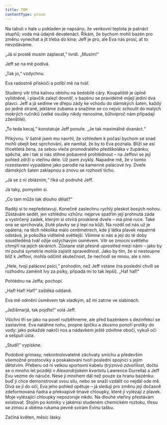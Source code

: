 ```yaml
---
title: TOM
contentType: prose
---
```


Na tabuli v hale u pokladen je napsáno, že venkovní teplota je patnáct stupňů; voda má údajně devatenáct. Říkám, že bychom mohli bazén pro změnu vynechat a jít třeba do kina; Jeff je pro, ale Eva nás prosí, ať to nevzdáváme.

„Já si prostě _musím_ zaplavat,“ tvrdí. „Musím!“

Jeff se na mě podívá.

„Tak jo,“ vzdychnu.

Eva radostně přiskočí a políbí mě na tvář.

  

Studený vítr trhá kalnou oblohu na šedobílé cáry. Koupaliště je úplně vylidněné, i plavčík zalezl dovnitř, v bazénu se pravidelně míjejí jediní dva plavci. Jeff a já sedíme ve dřepu zády ke vchodu do dámských šaten, každý po jedné straně, jektáme zubama a snažíme se co nejvíc schoulit do malých mokrých ručníků (velké osušky nikdy nenosíme, bůhvíproč nám připadají zženštilé).

„To teda kecaj,“ konstatuje Jeff ponuře. „Je tak maximálně dvanáct.“

Přikývnu. V šatně jsem mu navrhl, že vzhledem k počasí bychom se snad mohli obejít bez sprchování, ale namítal, že by to Eva poznala. Blíží se asi třicetiletá žena, za sebou vleče promodralého předškoláka v župánku; spěchá, ale i tak si nás stihne pobaveně prohlédnout – na Jeffovi se její pohled zdrží o vteřinu déle. Už jsem zvyklý. Napadne mě, že v tomto rozestavení vypadáme jako parodie na kamenné palácové lvy. Dveře dámských šaten zaklapnou a znovu se rozhostí ticho.

„Já se z ní zblázním,“ říká už podruhé Jeff.

Já taky, pomyslím si.

„Co tam může tak dlouho dělat?“

Raději si to nepředstavuji. Konečně zaslechnu rychlý pleskot bosých nohou. Zůstávám sedět, jen vzhlédnu vzhůru: nejprve spatřím její prohnutá záda a vystrčený zadek, kterým si otvírá prosklené dveře – má plné ruce. Také ona se sprchovala, žluté plavky se jí lepí na kůži. Na rozdíl od nás už je opálená; na těch několika málo centimetrech, kde jí látka plavek nepatrně odstává, je pokožka viditelně světlejší. Všimne si nás a její do té doby soustředěná tvář ožije ostýchavým úsměvem. Vítr se zmocní světlého chmýří na jejích skráních. Zůstane stát přesně uprostřed mezi námi – jako by mi pouhá symetrie mohla zajistit spravedlnost. Jako by tím, že si nestoupne blíž k Jeffovi, mohla odčinit skutečnost, že nechodí se mnou, ale s ním.

„Hele, tvoji palácoví psíci,“ prohodím, než Jeff vstane (na poslední chvíli se rozhodnu zaměnit lvy za psíky, připadá mi to tak lepší). „Haf haf!“

Pohlédnu na Jeffa; pochopí.

„Haf! Haf! Haf!“ zaštěká oddaně.

Eva mě odmění úsměvem tak sladkým, až mi zatrne ve slabinách.

„Ježišmarjá, tak pojďte!“ volá Jeff.

Všichni tři se jako na povel rozběhneme, ale před bazénkem s dezinfekcí se zastavíme. Eva natáhne nohu, propne špičku a zkusmo ponoří prstíky do vody: jako pokaždé nakrčí nos a nádavkem ještě zdvihne obočí, vykulí oči a sešpulí ústa.

„Studí!“ vypískne.

Podobné grimasy, nekontrolovatelné záchvaty smíchu a především všemožné prostocviky a poskakování tvoří poslední spojnici s jejím dětstvím. Přeberu od ní velkou sportovní kabelu (_trýznivá zdvořilost_, dočtu se o mnoho let později v _Alexandrijském kvartetu_ Lawrence Durrella) a Jeff Evu vezme do náruče. Nese ji mnohem dál než pouze za hranu bazénku: buď jí chce demonstrovat svou sílu, nebo se snaží vzdálit co nejdál ode mě. Dívá se jí do očí, Eva jeho pohled opětuje – já sleduji pro změnu její dočasně zdeformovaná ňadra a překvapivě tmavé chloupky, které jí vylézají z plavek. Moje vylézající chloupky nepozoruje nikdo. Na dlouhé vteřiny přestávám existovat. Stojím po kotníky v jakémsi studeném chemickém roztoku, třesu se zimou a oběma rukama pevně svírám Evinu tašku.

Začíná květen, měsíc lásky.
